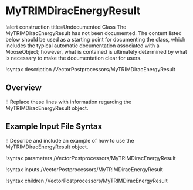 # MyTRIMDiracEnergyResult

!alert construction title=Undocumented Class
The MyTRIMDiracEnergyResult has not been documented. The content listed below should be used as a starting point for
documenting the class, which includes the typical automatic documentation associated with a
MooseObject; however, what is contained is ultimately determined by what is necessary to make the
documentation clear for users.

!syntax description /VectorPostprocessors/MyTRIMDiracEnergyResult

## Overview

!! Replace these lines with information regarding the MyTRIMDiracEnergyResult object.

## Example Input File Syntax

!! Describe and include an example of how to use the MyTRIMDiracEnergyResult object.

!syntax parameters /VectorPostprocessors/MyTRIMDiracEnergyResult

!syntax inputs /VectorPostprocessors/MyTRIMDiracEnergyResult

!syntax children /VectorPostprocessors/MyTRIMDiracEnergyResult
